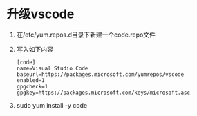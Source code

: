# 升级vscode

1. 在/etc/yum.repos.d目录下新建一个code.repo文件

2. 写入如下内容

    ``` repo
    [code]
    name=Visual Studio Code
    baseurl=https://packages.microsoft.com/yumrepos/vscode
    enabled=1
    gpgcheck=1
    gpgkey=https://packages.microsoft.com/keys/microsoft.asc
    ```

3. sudo yum install -y code
